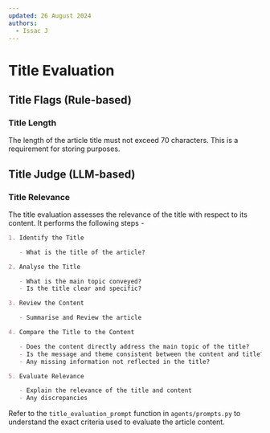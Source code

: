 ```yaml
---
updated: 26 August 2024
authors:
  - Issac J
---
```


# Title Evaluation

## Title Flags (Rule-based)

### Title Length

The length of the article title must not exceed 70 characters. This is a requirement for storing purposes.

## Title Judge (LLM-based)

### Title Relevance

The title evaluation assesses the relevance of the title with respect to its content. It performs the following steps -

```markdown
1. Identify the Title

   - What is the title of the article?

2. Analyse the Title

   - What is the main topic conveyed?
   - Is the title clear and specific?

3. Review the Content

   - Summarise and Review the article

4. Compare the Title to the Content

   - Does the content directly address the main topic of the title?
   - Is the message and theme consistent between the content and title?
   - Any missing information not reflected in the title?

5. Evaluate Relevance

   - Explain the relevance of the title and content
   - Any discrepancies
```

Refer to the `title_evaluation_prompt` function in `agents/prompts.py` to understand the exact criteria used to evaluate the article content.
